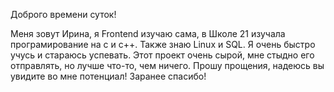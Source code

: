Доброго времени суток!

Меня зовут Ирина, я Frontend изучаю сама, в Школе 21 изучала програмирование 
на с и с++. Также знаю Linux и SQL. Я очень быстро учусь и 
стараюсь успевать. Этот проект очень сырой, мне стыдно его отправлять, но лучше что-то,
чем ничего. Прошу прощения, надеюсь вы увидите во мне потенциал!
Заранее спасибо!